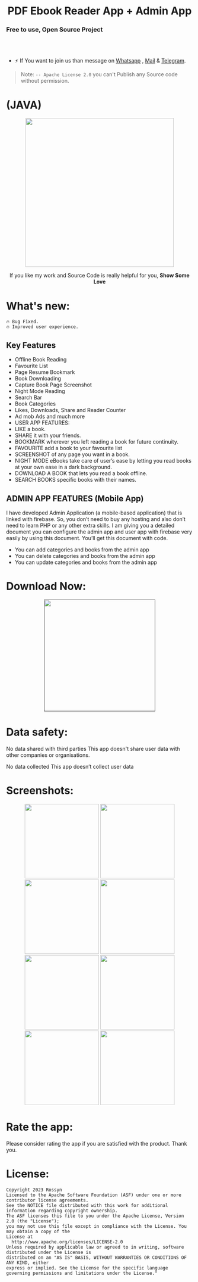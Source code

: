 <p align="center">
  <h1 align="center">PDF Ebook Reader App + Admin App</h1>
  <h3>Free to use, Open Source Project</h3>
  
  <br>
<br>

- ⚡ If You want to join us than message on <a href="https://wa.me/+919694260426/">
  Whatsapp</a> , <a href="banrossyn@gmail.com">Mail</a>
  &
  <a href="https://t.me/banrossyn">Telegram</a>.

> Note: `-- Apache License 2.0` you can't Publish any Source code without permission.

# (JAVA)

<p align="center">
    <a href="https://www.paypal.com/paypalme/banrossyn">
      <img src="https://user-images.githubusercontent.com/97843190/184054819-e2e80e69-df46-4d38-8769-5d591673d412.png" Width="400"/>
    </a>
  </p>
<p align="center">If you like my work and Source Code is really helpful for you, <strong>Show Some Love</strong></p>

# What's new:

    🔥 Bug Fixed.
    🔥 Improved user experience.


## Key Features

- Offline Book Reading
- Favourite List
- Page Resume Bookmark
- Book Downloading
- Capture Book Page Screenshot
- Night Mode Reading
- Search Bar
- Book Categories
- Likes, Downloads, Share and Reader Counter
- Ad mob Ads and much more
- USER APP FEATURES:
- LIKE a book.
- SHARE it with your friends.
- BOOKMARK wherever you left reading a book for future continuity.
- FAVOURITE add a book to your favourite list
- SCREENSHOT of any page you want in a book.
- NIGHT MODE eBooks take care of user’s ease by letting you read books at your own ease in a dark background.
- DOWNLOAD A BOOK that lets you read a book offline.
- SEARCH BOOKS specific books with their names.

## ADMIN APP FEATURES (Mobile App)

I have developed Admin Application (a mobile-based application) that is linked with firebase. So, you don’t need to buy any hosting and also don’t need to learn PHP or any other extra skills. I am giving you a detailed document you can configure the admin app and user app with firebase very easily by using this document. You’ll get this document with code.

- You can add categories and books from the admin app
- You can delete categories and books from the admin app
- You can update categories and books from the admin app



# Download Now:

<p align="center">
    <a href="">
      <img src="https://user-images.githubusercontent.com/97843190/183300573-ac4dd10f-b7e2-476d-a36d-7dd12ff497c7.png" width ="300" />
    </a>
  </p>


# Data safety:

No data shared with third parties
This app doesn't share user data with other companies or organisations.

No data collected
This app doesn’t collect user data


# Screenshots:

 <p align="center">
    <a>
      <img src="https://s3.envato.com/files/450989379/1.png" width="200" />
    </a>
 <a>
      <img src="https://s3.envato.com/files/450989379/10.png"  width="200" />
    </a>
  <a>
      <img src="https://s3.envato.com/files/450989379/2.png"  width="200" />
    </a>
     <a>
      <img src="https://s3.envato.com/files/450989379/3.png"  width="200" />
    </a>
<a>
    <img src="https://s3.envato.com/files/450989379/4.png"  width="200" />
    </a>
<a>
    <img src="https://s3.envato.com/files/450989379/7.png"  width="200" />
    </a>
    <a>
    <img src="https://s3.envato.com/files/450989379/8.png"  width="200" />
    </a>
      <a>
    <img src="https://s3.envato.com/files/450989379/9.png"  width="200" />
    </a>
  </p>

# Rate the app:

Please consider rating the app if you are satisfied with the product. Thank you.

# License:

```
Copyright 2023 Rossyn
Licensed to the Apache Software Foundation (ASF) under one or more contributor license agreements. 
See the NOTICE file distributed with this work for additional information regarding copyright ownership. 
The ASF licenses this file to you under the Apache License, Version 2.0 (the "License"); 
you may not use this file except in compliance with the License. You may obtain a copy of the 
License at 
  http://www.apache.org/licenses/LICENSE-2.0 
Unless required by applicable law or agreed to in writing, software distributed under the License is 
distributed on an "AS IS" BASIS, WITHOUT WARRANTIES OR CONDITIONS OF ANY KIND, either
express or implied. See the License for the specific language governing permissions and limitations under the License."
  

